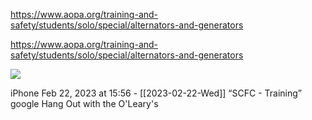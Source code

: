 https://www.aopa.org/training-and-safety/students/solo/special/alternators-and-generators

https://www.aopa.org/training-and-safety/students/solo/special/alternators-and-generators

![](<file:///Users/johnoleary/Library/Mobile Documents/iCloud~is~workflow~my~workflows/Documents/Screenshots/2023-02-22 155641.png>)

iPhone
Feb 22, 2023 at 15:56 - [[2023-02-22-Wed]]
“SCFC - Training”
google Hang Out with the O'Leary's